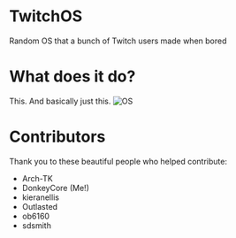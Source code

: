 # TwitchOS
Random OS that a bunch of Twitch users made when bored

# What does it do?
This. And basically just this.
![OS](https://ptpb.pw/GYKO.png)

# Contributors
Thank you to these beautiful people who helped contribute:
* Arch-TK
* DonkeyCore (Me!)
* kieranellis
* Outlasted
* ob6160
* sdsmith
